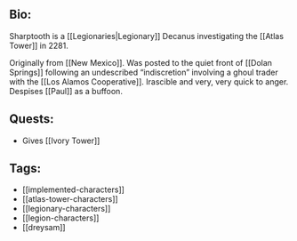 ## Bio:

Sharptooth is a [[Legionaries|Legionary]] Decanus investigating the [[Atlas Tower]] in 2281.

Originally from [[New Mexico]]. Was posted to the quiet front of [[Dolan Springs]] following an undescribed “indiscretion” involving a ghoul trader with the [[Los Alamos Cooperative]]. Irascible and very, very quick to anger. Despises [[Paul]] as a buffoon.

## Quests:

- Gives [[Ivory Tower]]

## Tags:

- [[implemented-characters]]
- [[atlas-tower-characters]]
- [[legionary-characters]]
- [[legion-characters]]
- [[dreysam]]
